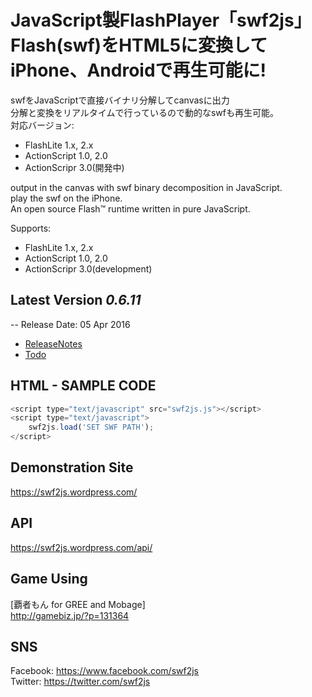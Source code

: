 JavaScript製FlashPlayer「swf2js」Flash(swf)をHTML5に変換してiPhone、Androidで再生可能に!
======

swfをJavaScriptで直接バイナリ分解してcanvasに出力  
分解と変換をリアルタイムで行っているので動的なswfも再生可能。  
対応バージョン: 
* FlashLite 1.x, 2.x
* ActionScript 1.0, 2.0
* ActionScripr 3.0(開発中)


output in the canvas with swf binary decomposition in JavaScript.  
play the swf on the iPhone.  
An open source Flash™ runtime written in pure JavaScript.

Supports: 
* FlashLite 1.x, 2.x
* ActionScript 1.0, 2.0
* ActionScripr 3.0(development)


## Latest Version *0.6.11*  

-- Release Date: 05 Apr 2016  

* [ReleaseNotes](https://github.com/ienaga/swf2js/wiki/Release-Notes)  
* [Todo](https://github.com/ienaga/swf2js/wiki/Todo)  


## HTML - SAMPLE CODE

```JavaScript
<script type="text/javascript" src="swf2js.js"></script>
<script type="text/javascript">
    swf2js.load('SET SWF PATH');
</script>  
```


## Demonstration Site  

https://swf2js.wordpress.com/  


## API  

https://swf2js.wordpress.com/api/   


## Game Using  

[覇者もん for GREE and Mobage]  
http://gamebiz.jp/?p=131364  


## SNS  

Facebook: https://www.facebook.com/swf2js  
Twitter: https://twitter.com/swf2js  





